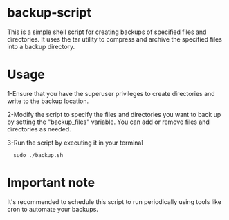 # backup-script

This is a simple shell script for creating backups of specified files and directories. It uses the tar utility to compress and archive the specified files into a backup directory. 

# Usage

1-Ensure that you have the superuser privileges to create directories and write to the backup location.

2-Modify the script to specify the files and directories you want to back up by setting the "backup_files" variable. You can add or remove files and directories as needed.

3-Run the script by executing it in your terminal

      sudo ./backup.sh

# Important note

It's recommended to schedule this script to run periodically using tools like cron to automate your backups.
